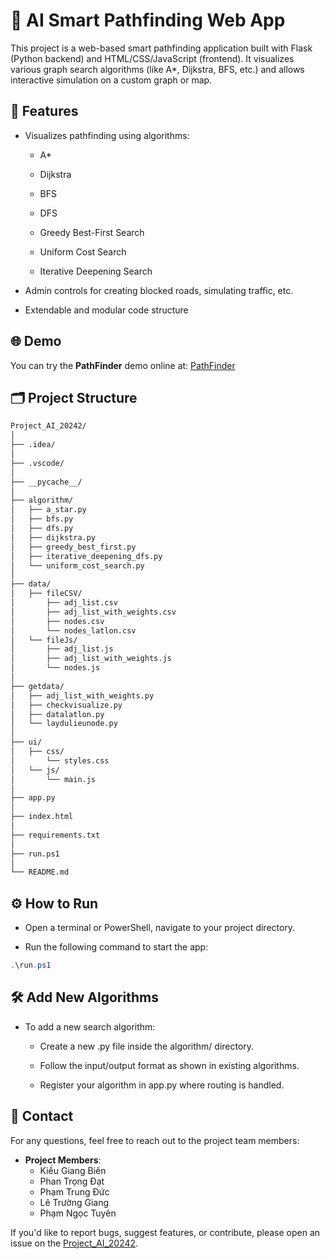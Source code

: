 # 🧠 AI Smart Pathfinding Web App
This project is a web-based smart pathfinding application built with Flask (Python backend) and HTML/CSS/JavaScript (frontend). It visualizes various graph search algorithms (like A*, Dijkstra, BFS, etc.) and allows interactive simulation on a custom graph or map.

## 🚀 Features
- Visualizes pathfinding using algorithms:

  - A*

  - Dijkstra

  - BFS
    
  - DFS

  - Greedy Best-First Search

  - Uniform Cost Search

  - Iterative Deepening Search

- Admin controls for creating blocked roads, simulating traffic, etc.

- Extendable and modular code structure

## 🌐 Demo

You can try the **PathFinder** demo online at: [PathFinder](https://bienkieu1411.github.io/Project_AI_20242/)  

## 🗂️ Project Structure

```bash
Project_AI_20242/
│
├── .idea/
│
├── .vscode/
│
├── __pycache__/
│
├── algorithm/                 
│   ├── a_star.py
│   ├── bfs.py
│   ├── dfs.py
│   ├── dijkstra.py
│   ├── greedy_best_first.py
│   ├── iterative_deepening_dfs.py
│   └── uniform_cost_search.py
│
├── data/
│   ├── fileCSV/
│       ├── adj_list.csv
│       ├── adj_list_with_weights.csv
│       ├── nodes.csv
│       └── nodes_latlon.csv
│   └── fileJs/
│       ├── adj_list.js
│       ├── adj_list_with_weights.js      
│       └── nodes.js
│
├── getdata/
│   ├── adj_list_with_weights.py
│   ├── checkvisualize.py
│   ├── datalatlon.py
│   └── laydulieunode.py
│
├── ui/
│   ├── css/
│       └── styles.css
│   └── js/
│       └── main.js
│
├── app.py
│
├── index.html
│
├── requirements.txt
│
├── run.ps1
│
└── README.md
```

## ⚙️ How to Run

- Open a terminal or PowerShell, navigate to your project directory.

- Run the following command to start the app:
  
```powershell
.\run.ps1
```

## 🛠️ Add New Algorithms
- To add a new search algorithm:

  - Create a new .py file inside the algorithm/ directory.

  - Follow the input/output format as shown in existing algorithms.

  - Register your algorithm in app.py where routing is handled.

## 📧 Contact

For any questions, feel free to reach out to the project team members:

- **Project Members**:
  - Kiều Giang Biên
  - Phan Trọng Đạt
  - Phạm Trung Đức
  - Lê Trường Giang
  - Phạm Ngọc Tuyên

If you'd like to report bugs, suggest features, or contribute, please open an issue on the [Project_AI_20242](https://github.com/BienKieu1411/Project_AI_20242).
